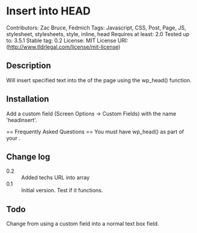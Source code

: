 Insert into HEAD
=================

Contributors: Zac Bruce, Fedmich
Tags: Javascript, CSS, Post, Page, JS, stylesheet, stylesheets, style, inline, head
Requires at least: 2.0
Tested up to: 3.5.1
Stable tag: 0.2
License: MIT
License URI: (http://www.tldrlegal.com/license/mit-license)

Description
-----------
Will insert specified text into the <head> of the page using the wp_head() function.

Installation
------------
Add a custom field (Screen Options -> Custom Fields) with the name 'headinsert'.

== Frequently Asked Questions ==
You must have wp_head() as part of your <head>.

Change log
----------
<dl>
  <dt>0.2</dt>
  <dd>Added techs URL into array</dd>
  <dt>0.1</dt>
  <dd>Initial version. Test if it functions.</dd>

Todo
----
Change from using a custom field into a normal text box field.